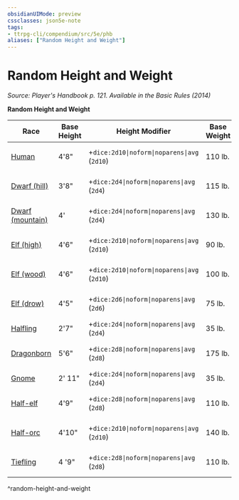 ```yaml
---
obsidianUIMode: preview
cssclasses: json5e-note
tags:
- ttrpg-cli/compendium/src/5e/phb
aliases: ["Random Height and Weight"]
---
```

# Random Height and Weight
*Source: Player's Handbook p. 121. Available in the Basic Rules (2014)* 

**Random Height and Weight**

| Race | Base Height | Height Modifier | Base Weight | Weight Modifier |
|------|-------------|-----------------|-------------|-----------------|
| [Human](3-Mechanics/CLI/races/human.md) | 4'8" | +`dice:2d10\|noform\|noparens\|avg` (`2d10`) | 110 lb. | × (`dice:2d4\|noform\|noparens\|avg` (`2d4`)) lb. |
| [Dwarf (hill)](3-Mechanics/CLI/races/dwarf-hill.md) | 3'8" | +`dice:2d4\|noform\|noparens\|avg` (`2d4`) | 115 lb. | × (`dice:2d6\|noform\|noparens\|avg` (`2d6`)) lb. |
| [Dwarf (mountain)](3-Mechanics/CLI/races/dwarf-mountain.md) | 4' | +`dice:2d4\|noform\|noparens\|avg` (`2d4`) | 130 lb. | × (`dice:2d6\|noform\|noparens\|avg` (`2d6`)) lb. |
| [Elf (high)](3-Mechanics/CLI/races/elf-high.md) | 4'6" | +`dice:2d10\|noform\|noparens\|avg` (`2d10`) | 90 lb. | × (`dice:1d4\|noform\|noparens\|avg` (`1d4`)) lb. |
| [Elf (wood)](3-Mechanics/CLI/races/elf-wood.md) | 4'6" | +`dice:2d10\|noform\|noparens\|avg` (`2d10`) | 100 lb. | × (`dice:1d4\|noform\|noparens\|avg` (`1d4`)) lb. |
| [Elf (drow)](3-Mechanics/CLI/races/elf-drow.md) | 4'5" | +`dice:2d6\|noform\|noparens\|avg` (`2d6`) | 75 lb. | × (`dice:1d6\|noform\|noparens\|avg` (`1d6`)) lb. |
| [Halfling](3-Mechanics/CLI/races/halfling.md) | 2'7" | +`dice:2d4\|noform\|noparens\|avg` (`2d4`) | 35 lb. | × 1 lb |
| [Dragonborn](3-Mechanics/CLI/races/dragonborn.md) | 5'6" | +`dice:2d8\|noform\|noparens\|avg` (`2d8`) | 175 lb. | × (`dice:2d6\|noform\|noparens\|avg` (`2d6`)) lb. |
| [Gnome](3-Mechanics/CLI/races/gnome.md) | 2' 11" | +`dice:2d4\|noform\|noparens\|avg` (`2d4`) | 35 lb. | × 1 lb. |
| [Half-elf](3-Mechanics/CLI/races/half-elf.md) | 4'9" | +`dice:2d8\|noform\|noparens\|avg` (`2d8`) | 110 lb. | × (`dice:2d4\|noform\|noparens\|avg` (`2d4`)) lb. |
| [Half-orc](3-Mechanics/CLI/races/half-orc.md) | 4'10" | +`dice:2d10\|noform\|noparens\|avg` (`2d10`) | 140 lb. | × (`dice:2d6\|noform\|noparens\|avg` (`2d6`)) lb. |
| [Tiefling](3-Mechanics/CLI/races/tiefling.md) | 4 '9" | +`dice:2d8\|noform\|noparens\|avg` (`2d8`) | 110 lb. | × (`dice:2d4\|noform\|noparens\|avg` (`2d4`)) lb. |
^random-height-and-weight
